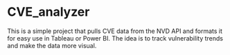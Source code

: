 # CVE_analyzer
This is a simple project that pulls CVE data from the NVD API and formats it for easy use in Tableau or Power BI. The idea is to track vulnerability trends and make the data more visual. 
